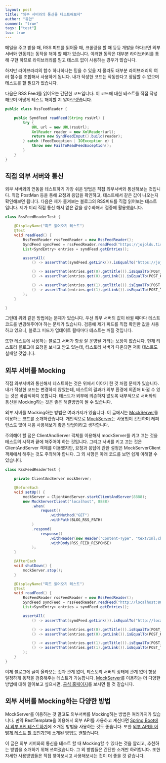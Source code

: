 ```yaml
---
layout: post
title: "외부 서버와의 통신을 테스트해보자"
author: "유안"
comment: "true"
tags: ["test"]
toc: true
---
```


메일을 주고 받을 때, RSS 피드를 읽어올 때, 크롤링을 할 때 등등 개발을 하다보면 외부서버와 연동되는 동작을 해야 할 때가 있습니다.
이러한 동작은 대부분 라이브러리를 통해 구현 하므로 라이브러리를 믿고 테스트 없이 사용하는 경우가 많습니다.

하지만 라이브러리의 함수 하나하나는 믿을 수 있을 지 몰라도 대부분 라이브러리의 여러 함수를 조합해서 사용하게 됩니다.
내가 작성한 코드는 작동한다고 장담할 수 없으며 테스트를 할 필요가 있습니다.

다음은 RSS Feed를 읽어오는 간단한 코드입니다.
이 코드에 대한 테스트를 직접 작성해보며 어떻게 테스트 해야할 지 알아보겠습니다.
```java
public class RssFeedReader {

    public SyndFeed readFeed(String rssUrl) {
        try {
            URL url = new URL(rssUrl);
            XmlReader reader = new XmlReader(url);
            return new SyndFeedInput().build(reader);
        } catch (FeedException | IOException e) {
            throw new FailToReadFeedException();
        }
    }
}
```  

## 직접 외부 서버와 통신

외부 서버와의 연동을 테스트하기 가장 쉬운 방법은 직접 외부서버와 통신해보는 것입니다.
직접 PostMan 등을 통해 요청과 응답을 확인하고, 테스트에서 같은 값이 나오는지 확인해보면 됩니다.
다음은 제가 즐겨보는 블로그의 RSS피드를 직접 읽어보는 테스트입니다.
제가 미리 직접 통신 해서 얻은 값을 상수화해서 검증에 활용했습니다.

```java
class RssFeedReaderTest {

    @DisplayName("피드 읽어오기 테스트")
    @Test
    void readFeed() {
        RssFeedReader rssFeedReader = new RssFeedReader();
        SyndFeed syndFeed = rssFeedReader.readFeed("https://jojoldu.tistory.com/rss");
        List<SyndEntry> entries = syndFeed.getEntries();

        assertAll(
            () -> assertThat(syndFeed.getLink()).isEqualTo("https://jojoldu.tistory.com/"),

            () -> assertThat(entries.get(0).getTitle()).isEqualTo(POST_ONE_TITLE),
            () -> assertThat(entries.get(0).getLink()).isEqualTo(POST_ONE_LINK),

            () -> assertThat(entries.get(1).getTitle()).isEqualTo(POST_TWO_TITLE),
            () -> assertThat(entries.get(1).getLink()).isEqualTo(POST_TWO_LINK)
        );
    }

}
```

그런데 위와 같은 방법에는 문제가 있습니다.
우선 외부 서버의 값이 바뀔 때마다 테스트 코드를 변경해주어야 하는 문제가 있습니다.
검증에 제가 피드를 직접 확인한 값을 사용하고 있으니, 블로그 피드가 업데이트 될때마다 테스트는 깨질 것입니다.

또한 테스트에 사용하는 블로그 서버가 항상 잘 운영될 거라는 보장이 없습니다.
현재 티스토리 블로그에 요청을 보내고 받고 있는데, 티스토리 서버가 다운되면 저희 테스트도 실패할 것입니다.

## 외부 서버를 Mocking

직접 외부서버와 통신해서 테스트하는 것은 위에서 이야기 한 것 처럼 문제가 있습니다.
내가 작성한 코드는 변경하지 않았는데, 테스트의 결과가 외부 환경에 의존해 바뀔 수 있는 것은 바람직하지 못합니다.
테스트가 외부에 의존하지 않도록 내부적으로 서버와의 통신을 Mocking하는 것은 좋은 해결방법이 될 수 있습니다.

외부 서버를 Mocking하는 방법은 여러가지가 있습니다.
이 글에서는 [MockServer](https://www.mock-server.com/)를 이용하는 코드를 소개하겠습니다.
개인적으로 [MockServer](https://www.mock-server.com/)는 사용법이 간단하며 레퍼런스도 많아 처음 사용해보기 좋은 방법이라고 생각합니다.  

주의해야 할 점은 ClientAndServer 객체를 이용해서 mockServer를 키고 끄는 것을 테스트의 시작과 끝에 해주어야 하는 것입니다.
그리고 서버를 키고 끄는 것은 ClientAndServer 객체를 이용했지만, 요청과 응답에 관한 설정은 MockServerClient 객체에서 해주는 것도 주의해야 합니다.
그 외 사항은 아래 코드를 보면 쉽게 이해할 수 있습니다.

```java
class RssFeedReaderTest {

    private ClientAndServer mockServer;

    @BeforeEach
    void setUp() {
        mockServer = ClientAndServer.startClientAndServer(8888);
        new MockServerClient("localhost", 8888)
            .when(
                request()
                    .withMethod("GET")
                    .withPath(BLOG_RSS_PATH)
            )
            .respond(
                response()
                    .withHeader(new Header("Content-Type", "text/xml;charset=utf-8"))
                    .withBody(RSS_FEED_RESPONSE)
            );
    }

    @AfterEach
    void shutDown() {
        mockServer.stop();
    }

    @DisplayName("피드 읽어오기 테스트")
    @Test
    void readFeed() {
        RssFeedReader rssFeedReader = new RssFeedReader();
        SyndFeed syndFeed = rssFeedReader.readFeed("http://localhost:8888/rss");
        List<SyndEntry> entries = syndFeed.getEntries();

        assertAll(
            () -> assertThat(syndFeed.getLink()).isEqualTo("http://localhost:8888"),

            () -> assertThat(entries.get(0).getTitle()).isEqualTo(POST_ONE_TITLE),
            () -> assertThat(entries.get(0).getLink()).isEqualTo(POST_ONE_LINK),

            () -> assertThat(entries.get(1).getTitle()).isEqualTo(POST_TWO_TITLE),
            () -> assertThat(entries.get(1).getLink()).isEqualTo(POST_TWO_LINK)
        );
    }
}
```

이제 블로그에 글이 올라오는 것과 관계 없이, 티스토리 서버의 상태에 관계 없이 항상 일정하게 동작을 검증해주는 테스트가 가능합니다.
[MockServer](https://www.mock-server.com/)를 이용하는 더 다양한 방법에 대해 알아보고 싶으시면, [공식 홈페이지](https://www.mock-server.com/)를 보시면 될 것 같습니다.

## 외부 서버를 Mocking하는 다양한 방법

MockServer를 이용하는 것 말고도 외부서버를 Mocking하는 방법은 여러가지가 있습니다.
만약 RestTemplate을 이용해서 외부 API를 사용하고 계신다면 [Spring Boot에서 외부 API 테스트하기](https://jojoldu.tistory.com/341)에 소개된 방법을 사용하는 것도 좋습니다.
또한 [외부 API를 어떻게 테스트 할 것인가?](https://velog.io/@kyle/%EC%99%B8%EB%B6%80-API%EB%A5%BC-%EC%96%B4%EB%96%BB%EA%B2%8C-%ED%85%8C%EC%8A%A4%ED%8A%B8-%ED%95%A0-%EA%B2%83%EC%9D%B8%EA%B0%80)에 소개된 방법도 괜찮습니다.

이 글은 외부 서버와의 통신을 테스트 할 때 Mocking할 수 있다는 것을 알리고, 추천하는 방법을 소개하기 위해 쓰여졌습니다.
그 외 방법들은 간단한 소개만 하려합니다.
또한 자세한 사용방법들은 직접 찾아보시고 사용해보시는 것이 더 좋을 것 같습니다.
